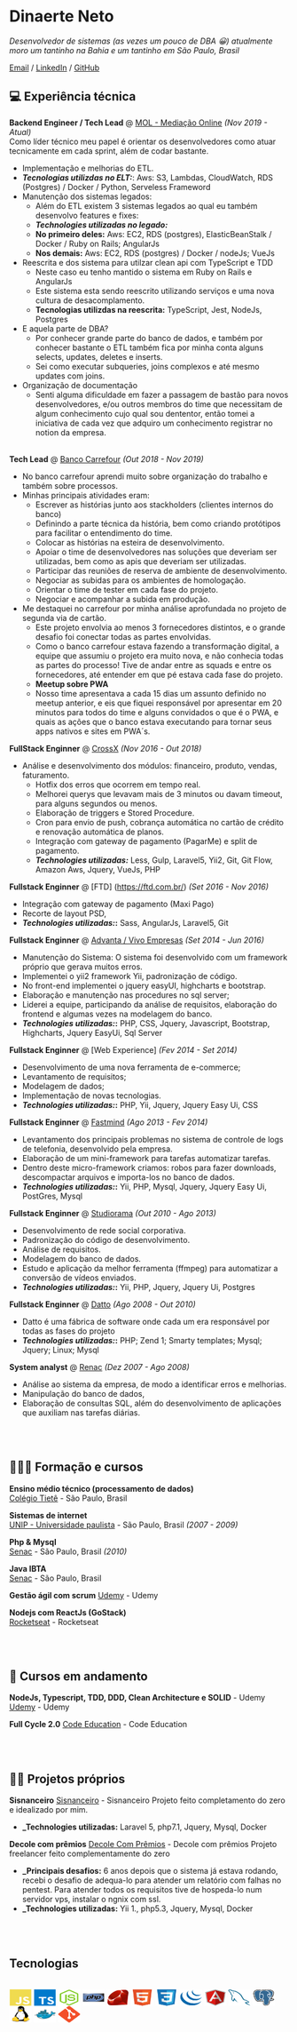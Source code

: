 # Dinaerte Neto

_Desenvolvedor de sistemas (as vezes um pouco de DBA 😀) atualmente moro um tantinho na Bahia e um tantinho em São Paulo, Brasil_ <br>

[Email](mailto:dinaerteneto@gmail.com) / [LinkedIn](https://www.linkedin.com/in/dinaerteneto/) / [GitHub](https://github.com/dinaerteneto/)

## 💻 Experiência técnica

**Backend Engineer / Tech Lead** @ [MOL - Mediação Online](https://www.mediacaonline.com//) _(Nov 2019 - Atual)_ <br>
Como líder técnico meu papel é orientar os desenvolvedores como atuar tecnicamente em cada sprint, além de codar bastante.
  - Implementação e melhorias do ETL.
  - **_Tecnologias utilizdas no ELT:_**: Aws: S3, Lambdas, CloudWatch,  RDS (Postgres) / Docker / Python, Serveless Frameword
  - Manutenção dos sistemas legados:
    - Além do ETL existem 3 sistemas legados ao qual eu também desenvolvo features e fixes:
    - **_Technologies utilizadas no legado:_**
    - **No primeiro deles:** Aws: EC2, RDS (postgres), ElasticBeanStalk / Docker / Ruby on Rails; AngularJs
    - **Nos demais:** Aws: EC2, RDS (postgres) / Docker / nodeJs; VueJs
  - Reescrita e dos sistema para utilzar clean api com TypeScript e TDD
    - Neste caso eu tenho mantido o sistema em Ruby on Rails e AngularJs
    - Este sistema esta sendo reescrito utilizando serviços e uma nova cultura de desacomplamento.
    - **Tecnologias utilizdas na reescrita:** TypeScript, Jest, NodeJs, Postgres
  - E aquela parte de DBA?
    - Por conhecer grande parte do banco de dados, e também por conhecer bastante o ETL também fica por minha conta alguns selects, updates, deletes e inserts.
    - Sei como executar subqueries, joins complexos e até mesmo updates com joins.
  - Organização de documentação
    - Senti alguma dificuldade em fazer a passagem de bastão para novos desenvolvedores, e/ou outros membros do time que necessitam de algum conhecimento cujo qual sou dententor, então tomei a iniciativa de cada vez que adquiro um conhecimento registrar no notion da empresa.
<br><br>

**Tech Lead** @ [Banco Carrefour](https://www.carrefoursolucoes.com.br/) _(Out 2018 - Nov 2019)_ <br>
  - No banco carrefour aprendi muito sobre organização do trabalho e também sobre processos.
  - Minhas principais atividades eram:
    - Escrever as histórias junto aos stackholders (clientes internos do banco)
    - Definindo a parte técnica da história, bem como criando protótipos para facilitar o entendimento do time.
    - Colocar as histórias na esteira de desenvolvimento.
    - Apoiar o time de desenvolvedores nas soluções que deveriam ser utilizadas, bem como as apis que deveriam ser utilizadas.
    - Participar das reuniões de reserva de ambiente de desenvolvimento.
    - Negociar as subidas para os ambientes de homologação.
    - Orientar o time de tester em cada fase do projeto.
    - Negociar e acompanhar a subida em produção.
  - Me destaquei no carrefour por minha análise aprofundada no projeto de segunda via de cartão.
    - Este projeto envolvia ao menos 3 fornecedores distintos, e o grande desafio foi conectar todas as partes envolvidas.
    - Como o banco carrefour estava fazendo a transformação digital, a equipe que assumiu o projeto era muito nova, e não conhecia todas as partes do processo!
Tive de andar entre as squads e entre os fornecedores, até entender em que pé estava cada fase do projeto.
    - **Meetup sobre PWA**
    - Nosso time apresentava a cada 15 dias um assunto definido no meetup anterior, e eis que fiquei responsável por apresentar em 20 minutos para todos do time e alguns convidados o que é o PWA, e quais as ações que o banco estava executando para tornar seus apps nativos e sites em PWA´s.
    
**FullStack Enginner** @ [CrossX](http://appcrossx.com/) _(Nov 2016 - Out 2018)_ <br>
  - Análise e desenvolvimento dos módulos: financeiro, produto, vendas, faturamento.
	  - Hotfix dos erros que ocorrem em tempo real.
	  - Melhorei querys que levavam mais de 3 minutos ou davam timeout, para alguns segundos ou menos.
	  - Elaboração de triggers e Stored Procedure.
	  - Cron para envio de push, cobrança automática no cartão de crédito e renovação automática de planos.
	  - Integração com gateway de pagamento (PagarMe) e split de pagamento.
	  - **_Technologies utilizadas:_** Less, Gulp, Laravel5, Yii2, Git, Git Flow, Amazon Aws, Jquery, VueJs, PHP 

**Fullstack Enginner** @ [FTD] (https://ftd.com.br/) _(Set 2016 - Nov 2016)_ <br>
  - Integração com gateway de pagamento (Maxi Pago)
  - Recorte de layout PSD, 
  - **_Technologies utilizadas:_:** Sass, AngularJs, Laravel5, Git

**Fullstack Enginner** @ [Advanta / Vivo Empresas](http://www.advanta.com.br/) _(Set 2014 - Jun 2016)_ <br>
  - Manutenção do Sistema: O sistema foi desenvolvido com um framework próprio que gerava muitos erros.
  - Implementei o yii2 framework Yii, padronização de código.
  - No front-end implementei o jquery easyUI, highcharts e bootstrap.
  - Elaboração e manutenção nas procedures no sql server;
  - Liderei a equipe, participando da análise de requisitos, elaboração do frontend e algumas vezes na modelagem do banco.
  - **_Technologies utilizadas:_:** PHP, CSS, Jquery, Javascript, Bootstrap, Highcharts, Jquery EasyUi, Sql Server

**Fullstack Enginner** @ [Web Experience] _(Fev 2014 - Set 2014)_ <br>
  - Desenvolvimento de uma nova ferramenta de e-commerce; 
  - Levantamento de requisitos; 			
  - Modelagem de dados; 
  - Implementação de novas tecnologias.
  - **_Technologies utilizadas:_:** PHP, Yii, Jquery, Jquery Easy Ui, CSS

**Fullstack Enginner** @ [Fastmind](http://www.fastmind.com.br) _(Ago 2013 - Fev 2014)_ <br>
  - Levantamento dos principais problemas no sistema de controle de logs de telefonia, desenvolvido pela empresa.
  - Elaboração de um mini-framework para tarefas automatizar tarefas.
  - Dentro deste micro-framework criamos: robos para fazer downloads, descompactar arquivos e importa-los no banco de dados.
  - **_Technologies utilizadas:_:** Yii, PHP, Mysql, Jquery, Jquery Easy Ui, PostGres, Mysql

**Fullstack Enginner** @ [Studiorama](http://www.studiorama.com.br) _(Out 2010 - Ago 2013)_ <br>
  - Desenvolvimento de rede social corporativa.
  - Padronização do código de desenvolvimento.
  - Análise de requisitos.
  - Modelagem do banco de dados.
  - Estudo e aplicação da melhor ferramenta (ffmpeg) para automatizar a conversão de vídeos enviados.
  - **_Technologies utilizadas:_:** Yii, PHP, Jquery, Jquery Ui, Postgres

**Fullstack Enginner** @ [Datto](http://www.datto.com.br) _(Ago 2008 - Out 2010)_ <br>
  - Datto é uma fábrica de software onde cada um era responsável por todas as fases do projeto
  - **_Technologies utilizadas:_:** PHP; Zend 1; Smarty templates; Mysql; Jquery; Linux; Mysql

**System analyst** @ [Renac](http://www.renac.com.br) _(Dez 2007 - Ago 2008)_ <br>
  - Análise ao sistema da empresa, de modo a identificar erros e melhorias. 
  - Manipulação do banco de dados, 
  - Elaboração de consultas SQL, além do desenvolvimento de aplicações que auxiliam nas tarefas diárias.

<br><br>

## 👩🏼‍🎓 Formação e cursos

**Ensino médio técnico (processamento de dados)**<br>
[Colégio Tietê](http://www.colegiotiete.com.br/) - São Paulo, Brasil <br>

**Sistemas de internet**<br>
[UNIP - Universidade paulista](https://www.unip.com.br/) - São Paulo, Brasil _(2007 - 2009)_ <br>

**Php & Mysql**<br>
[Senac](https://www.senac.edu.br/) - São Paulo, Brasil _(2010)_ <br>

**Java IBTA**<br>
[Senac](https://www.universia.net/) - São Paulo, Brasil <br>

**Gestão ágil com scrum**
[Udemy](https://www.udemy.com/course/gestao-projetos-agile-scrum-completo/) - Udemy <br>

**Nodejs com ReactJs (GoStack)** <br>
[Rocketseat](https://rocketseat.com.br/) - Rocketseat

<br><br>

## 🎯 Cursos em andamento

**NodeJs, Typescript, TDD, DDD, Clean Architecture e SOLID** - Udemy <br>
[Udemy](https://www.udemy.com/course/tdd-com-mango) - Udemy

**Full Cycle 2.0**
[Code Education](https://code.education) - Code Education

<br><br>

## 🙋‍♂️ Projetos próprios

**Sisnanceiro**
[Sisnanceiro](https://sisnanceiro.com.br/) - Sisnanceiro
Projeto feito completamento do zero e idealizado por mim.
- **_Technologies utilizadas:** Laravel 5, php7.1, Jquery, Mysql, Docker

**Decole com prêmios**
[Decole Com Prêmios](https://decolecompremios.com.br) - Decole com prêmios
Projeto freelancer feito complementamente do zero 
- **_Principais desafios:** 6 anos depois que o sistema já estava rodando, recebi o desafio de adequa-lo para atender um relatório com falhas no pentest.
Para atender todos os requisitos tive de hospeda-lo num servidor vps, instalar o ngnix com ssl.
- **_Technologies utilizadas:** Yii 1., php5.3, Jquery, Mysql, Docker

<br><br>

## Tecnologias

<div style="display: inline_block"><br>
  <img align="center" alt="Js" height="30" width="40" src="https://raw.githubusercontent.com/devicons/devicon/master/icons/javascript/javascript-plain.svg">
  <img align="center" alt="Ts" height="30" width="40" src="https://raw.githubusercontent.com/devicons/devicon/master/icons/typescript/typescript-plain.svg">
  <img align="center" alt="NodeJs" height="30" width="40" src="https://raw.githubusercontent.com/devicons/devicon/master/icons/nodejs/nodejs-original.svg">
  <img align="center" alt="Php" height="30" width="40" src="https://raw.githubusercontent.com/devicons/devicon/master/icons/php/php-original.svg">
  <img align="center" alt="Ruby" height="30" width="40" src="https://raw.githubusercontent.com/devicons/devicon/master/icons/ruby/ruby-original.svg"> 
	
  <img align="center" alt="HTML" height="30" width="40" src="https://raw.githubusercontent.com/devicons/devicon/master/icons/html5/html5-original.svg">
  <img align="center" alt="CSS" height="30" width="40" src="https://raw.githubusercontent.com/devicons/devicon/master/icons/css3/css3-original.svg">
  <img align="center" alt="Jquery" height="30" width="40" src="https://raw.githubusercontent.com/devicons/devicon/master/icons/jquery/jquery-original.svg">
  <img align="center" alt="AngularJs" height="30" width="40" src="https://raw.githubusercontent.com/devicons/devicon/master/icons/angularjs/angularjs-original.svg">
	
  <img align="center" alt="Mysql" height="30" width="40" src="https://raw.githubusercontent.com/devicons/devicon/master/icons/mysql/mysql-original.svg">
  <img align="center" alt="Postgres" height="30" width="40" src="https://raw.githubusercontent.com/devicons/devicon/master/icons/postgresql/postgresql-original.svg">
	
  <img align="center" alt="Linux" height="30" width="40" src="https://raw.githubusercontent.com/devicons/devicon/master/icons/linux/linux-original.svg">
  <img align="center" alt="Docker" height="30" width="40" src="https://raw.githubusercontent.com/devicons/devicon/master/icons/docker/docker-original.svg">
  <img align="center" alt="Docker" height="30" width="40" src="https://raw.githubusercontent.com/devicons/devicon/master/icons/git/git-original.svg">
</div>

